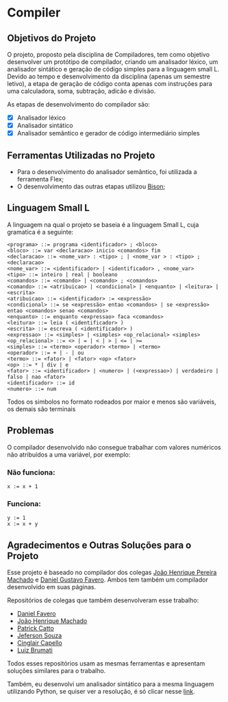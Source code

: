 # Compiler

## Objetivos do Projeto

O projeto, proposto pela disciplina de Compiladores, tem como objetivo desenvolver um protótipo de compilador, criando um analisador léxico, um analisador sintático e geração de código simples para a linguagem small L. Devido ao tempo e desenvolvimento da disciplina (apenas um semestre letivo), a etapa de geração de código conta apenas com instruções para uma calculadora, soma, subtração, adicão e divisão.

As etapas de desenvolvimento do compilador são:

- [x] Analisador léxico
- [x] Analisador sintático
- [x] Analisador semântico e gerador de código intermediário simples

## Ferramentas Utilizadas no Projeto

- Para o desenvolvimento do analisador semântico, foi utilizada a ferramenta Flex;
- O desenvolvimento das outras etapas utilizou [Bison](https://www.gnu.org/software/bison/);

## Linguagem Small L

A linguagem na qual o projeto se baseia é a linguagem Small L, cuja gramatica é a seguinte:
```
<programa> ::= programa <identificador> ; <bloco>
<bloco> ::= var <declaracao> inicio <comandos> fim
<declaracao> ::= <nome_var> : <tipo> ; | <nome_var > : <tipo> ; <declaracao>
<nome_var> ::= <identificador> | <identificador> , <nome_var>
<tipo> ::= inteiro | real | booleano
<comandos> ::= <comando> | <comando> ; <comandos>
<comando> ::= <atribuicao> | <condicional> | <enquanto> | <leitura> | <escrita>
<atribuicao> ::= <identificador> := <expressão>
<condicional> ::= se <expressão> entao <comandos> | se <expressão> entao <comandos> senao <comandos>
<enquanto> ::= enquanto <expressao> faca <comandos>
<leitura> ::= leia ( <identificador> )
<escrita> ::= escreva ( <identificador> )
<expressao> ::= <simples> | <simples> <op_relacional> <simples>
<op_relacional> ::= <> | = | < | > | <= | >=
<simples> ::= <termo> <operador> <termo> | <termo>
<operador> ::= + | - | ou
<termo> ::= <fator> | <fator> <op> <fator>
<op> ::= * | div | e
<fator> ::= <identificador> | <numero> | (<expressao>) | verdadeiro | falso | nao <fator>
<identificador> ::= id
<numero> ::= num
```

Todos os simbolos no formato rodeados por maior e menos são variáveis, os demais são terminais

## Problemas

O compilador desenvolvido não consegue trabalhar com valores numéricos não atribuídos a uma variável, por exemplo:

### Não funciona:
```
x := x + 1
```

### Funciona:
```
y := 1
x := x + y
```

## Agradecimentos e Outras Soluções para o Projeto

Esse projeto é baseado no compilador dos colegas [João Henrique Pereira Machado](https://github.com/joaoHenriqueMachado) e [Daniel Gustavo Favero](https://github.com/danielg-favero). Ambos tem também um compilador desenvolvido em suas páginas.

Repositórios de colegas que também desenvolveram esse trabalho:

- [Daniel Favero](https://github.com/danielg-favero/compiladores)
- [João Henrique Machado](https://github.com/joaoHenriqueMachado/compiladores)
- [Patrick Catto](https://github.com/pcatto/compiladores)
- [Jeferson Souza](https://github.com/souzjfe/compilers-UTFPR)
- [Cinglair Capello](https://github.com/cinglair/Analisador_Sintatico)
- [Luiz Brumati](https://github.com/luiz1303/compilers)

Todos esses repositórios usam as mesmas ferramentas e apresentam soluções similares para o trabalho.

Também, eu desenvolvi um analisador sintático para a mesma linguagem utilizando Python, se quiser ver a resolução, é só clicar nesse [link](https://github.com/LuizHVicari/Lexical-Analyzer-Python).